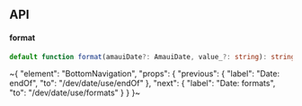 

## API

#### format

```ts
default function format(amauiDate?: AmauiDate, value_?: string): string;
```


~{
  "element": "BottomNavigation",
  "props": {
    "previous": {
      "label": "Date: endOf",
      "to": "/dev/date/use/endOf"
    },
    "next": {
      "label": "Date: formats",
      "to": "/dev/date/use/formats"
    }
  }
}~
